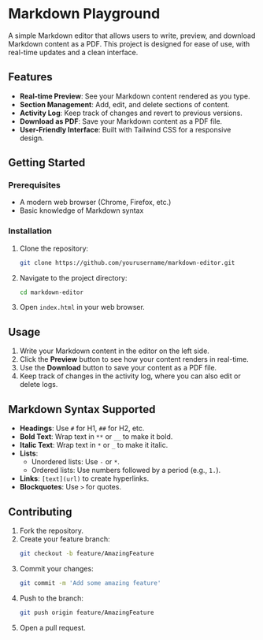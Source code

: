 # Markdown Playground

A simple Markdown editor that allows users to write, preview, and download Markdown content as a PDF. This project is designed for ease of use, with real-time updates and a clean interface.

## Features

- **Real-time Preview**: See your Markdown content rendered as you type.
- **Section Management**: Add, edit, and delete sections of content.
- **Activity Log**: Keep track of changes and revert to previous versions.
- **Download as PDF**: Save your Markdown content as a PDF file.
- **User-Friendly Interface**: Built with Tailwind CSS for a responsive design.

## Getting Started

### Prerequisites

- A modern web browser (Chrome, Firefox, etc.)
- Basic knowledge of Markdown syntax

### Installation

1. Clone the repository:
   ```bash
   git clone https://github.com/yourusername/markdown-editor.git
   ```
2. Navigate to the project directory:
   ```bash
   cd markdown-editor
   ```
3. Open `index.html` in your web browser.

## Usage

1. Write your Markdown content in the editor on the left side.
2. Click the **Preview** button to see how your content renders in real-time.
3. Use the **Download** button to save your content as a PDF file.
4. Keep track of changes in the activity log, where you can also edit or delete logs.

## Markdown Syntax Supported

- **Headings**: Use `#` for H1, `##` for H2, etc.
- **Bold Text**: Wrap text in `**` or `__` to make it bold.
- **Italic Text**: Wrap text in `*` or `_` to make it italic.
- **Lists**:
  - Unordered lists: Use `-` or `*`.
  - Ordered lists: Use numbers followed by a period (e.g., `1.`).
- **Links**: `[text](url)` to create hyperlinks.
- **Blockquotes**: Use `>` for quotes.

## Contributing

1. Fork the repository.
2. Create your feature branch:
   ```bash
   git checkout -b feature/AmazingFeature
   ```
3. Commit your changes:
   ```bash
   git commit -m 'Add some amazing feature'
   ```
4. Push to the branch:
   ```bash
   git push origin feature/AmazingFeature
   ```
5. Open a pull request.